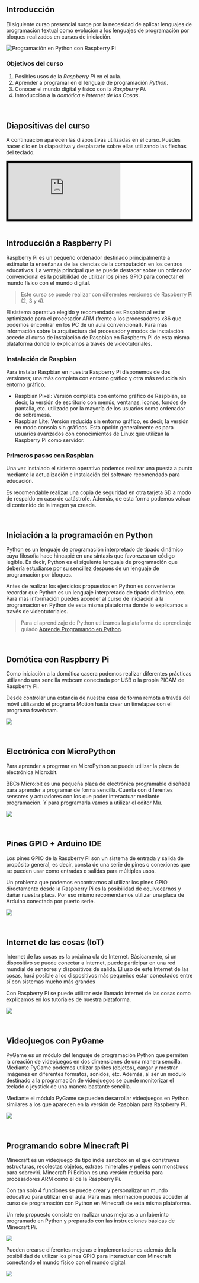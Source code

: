 ## Introducción

El siguiente curso presencial surge por la necesidad de aplicar lenguajes de programación textual como evolución a los lenguajes de programación por bloques realizados en cursos de iniciación.

![](img/preview.jpg "Programación en Python con Raspberry Pi")

### Objetivos del curso

1. Posibles usos de la *Raspberry Pi* en el aula.
2. Aprender a programar en el lenguaje de programación *Python*.
3. Conocer el mundo digital y físico con la *Raspberry Pi*.
4. Introducción a la *domótica* e *Internet de las Cosas*.



<br />



## Diapositivas del curso

A continuación aparecen las diapositivas utilizadas en el curso. Puedes hacer clic en la diapositiva y desplazarte sobre ellas utilizando las flechas del teclado.

<div class="iframe" style="border: 5px solid #000;">
  <iframe src="https://wikitic.github.io/programacion-en-python-con-raspberry-pi/#/" allowfullscreen></iframe>
</div>



<br />


## Introducción a Raspberry Pi

Raspberry Pi es un pequeño ordenador destinado principalmente a estimular la enseñanza de las ciencias de la computación en los centros educativos. La ventaja principal que se puede destacar sobre un ordenador convencional es la posibilidad de utilizar los pines GPIO para conectar el mundo físico con el mundo digital.

> Este curso se puede realizar con diferentes versiones de Raspberry Pi (2, 3 y 4).

El sistema operativo elegido y recomendado es Raspbian al estar optimizado para el procesador ARM (frente a los procesadores x86 que podemos encontrar en los PC de un aula convencional). Para más información sobre la arquitectura del procesador y modos de instalación accede al curso de instalación de Raspbian en Raspberry Pi de esta misma plataforma donde lo explicamos a través de videotutoriales.

### Instalación de Raspbian

Para instalar Raspbian en nuestra Raspberry Pi disponemos de dos versiones; una más completa con entorno gráfico y otra más reducida sin entorno gráfico.

- Raspbian Pixel: Versión completa con entorno gráfico de Raspbian, es decir, la versión de escritorio con menús, ventanas, iconos, fondos de pantalla, etc. utilizado por la mayoría de los usuarios como ordenador de sobremesa.
- Raspbian Lite: Versión reducida sin entorno gráfico, es decir, la versión en modo consola sin gráficos. Esta opción generalmente es para usuarios avanzados con conocimientos de Linux que utilizan la Raspberry Pi como servidor.

### Primeros pasos con Raspbian

Una vez instalado el sistema operativo podemos realizar una puesta a punto mediante la actualización e instalación del software recomendado para educación.

Es recomendable realizar una copia de seguridad en otra tarjeta SD a modo de respaldo en caso de catástrofe. Además, de esta forma podemos volcar el contenido de la imagen ya creada.



<br />



## Iniciación a la programación en Python

Python es un lenguaje de programación interpretado de tipado dinámico cuya filosofía hace hincapié en una sintaxis que favorezca un código legible. Es decir, Python es el siguiente lenguaje de programación que debería estudiarse por su sencillez después de un lenguaje de programación por bloques.

Antes de realizar los ejercicios propuestos en Python es conveniente recordar que Python es un lenguaje interpretado de tipado dinámico, etc. Para más información puedes acceder al curso de iniciación a la programación en Python de esta misma plataforma donde lo explicamos a través de videotutoriales.

> Para el aprendizaje de Python utilizamos la plataforma de aprendizaje guiado <a target="_blank" href="https://www.aprendeprogramando.es/cursos-online/python">Aprende Programando en Python</a>.



<br />



## Domótica con Raspberry Pi

Como iniciación a la domótica casera podemos realizar diferentes prácticas utilizando una sencilla webcam conectada por USB o la propia PICAM de Raspberry Pi.

Desde controlar una estancia de nuestra casa de forma remota a través del móvil utilizando el programa Motion hasta crear un timelapse con el programa fswebcam. 

![](img/3.jpg)



<br />



## Electrónica con MicroPython

Para aprender a progrmar en MicroPython se puede utilizar la placa de electrónica Micro:bit.

BBCs Micro:bit es una pequeña placa de electrónica programable diseñada para aprender a programar de forma sencilla. Cuenta con diferentes sensores y actuadores con los que poder interactuar mediante programación. Y para programarla vamos a utilizar el editor Mu.

![](img/4.jpg)



<br />



## Pines GPIO + Arduino IDE

Los pines GPIO de la Raspberry Pi son un sistema de entrada y salida de propósito general, es decir, consta de una serie de pines o conexiones que se pueden usar como entradas o salidas para múltiples usos.

Un problema que podemos encontrarnos al utilizar los pines GPIO directamente desde la Raspberry Pi es la posibilidad de equivocarnos y dañar nuestra placa. Por eso mismo recomendamos utilizar una placa de Arduino conectada por puerto serie.

![](img/5.jpg)



<br />



## Internet de las cosas (IoT)

Internet de las cosas es la próxima ola de Internet. Básicamente, si un dispositivo se puede conectar a Internet, puede participar en una red mundial de sensores y dispositivos de salida. El uso de este Internet de las cosas, hará posible a los dispositivos más pequeños estar conectados entre sí con sistemas mucho más grandes

Con Raspberry Pi se puede utilizar este llamado internet de las cosas como explicamos en los tutoriales de nuestra plataforma.

![](img/6.gif)



<br />



## Videojuegos con PyGame

PyGame es un módulo del lenguaje de programación Python que permiten la creación de videojuegos en dos dimensiones de una manera sencilla. Mediante PyGame podemos utilizar sprites (objetos), cargar y mostrar imágenes en diferentes formatos, sonidos, etc. Además, al ser un módulo destinado a la programación de videojuegos se puede monitorizar el teclado o joystick de una manera bastante sencilla.

Mediante el módulo PyGame se pueden desarrollar videojuegos en Python similares a los que aparecen en la versión de Raspbian para Raspberry Pi.

![](img/7.jpg)



<br />



## Programando sobre Minecraft Pi

Minecraft es un videojuego de tipo indie sandbox en el que construyes estructuras, recolectas objetos, extraes minerales y peleas con monstruos para sobreviri. Minecraft Pi Edition es una versión reducida para procesadores ARM como el de la Raspberry Pi.

Con tan solo 4 funciones se puede crear y personalizar un mundo educativo para utilizar en el aula. Para más información puedes acceder al curso de programación con Python en Minecraft de esta misma plataforma.

Un reto propuesto consiste en realizar unas mejoras a un laberinto programado en Python y preparado con las instrucciones básicas de Minecraft Pi. 

![](img/8.jpg)

Pueden crearse diferentes mejoras e implementaciones además de la posibilidad de utilizar los pines GPIO para interactuar con Minecraft conectando el mundo físico con el mundo digital.

![](img/8.gif)
